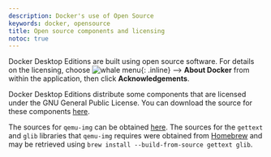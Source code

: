 ```yaml
---
description: Docker's use of Open Source
keywords: docker, opensource
title: Open source components and licensing
notoc: true
---
```


Docker Desktop Editions are built using open source software.
For details on the licensing, choose
![whale menu](/docker-for-mac/images/whale-x.png){: .inline} -->
**About Docker** from within the application, then click **Acknowledgements**.

Docker Desktop Editions distribute some components that are licensed under the
GNU General Public License. You can download the source for these components
[here](https://download.docker.com/opensource/License.tar.gz).

The sources for `qemu-img` can be obtained
[here](http://wiki.qemu-project.org/download/qemu-2.4.1.tar.bz2). The sources
for the `gettext` and `glib` libraries that `qemu-img` requires were obtained
from [Homebrew](https://brew.sh) and may be retrieved using `brew install
--build-from-source gettext glib`.
